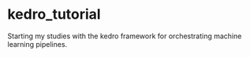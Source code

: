# kedro_tutorial
Starting my studies with the kedro framework for orchestrating machine learning pipelines.
